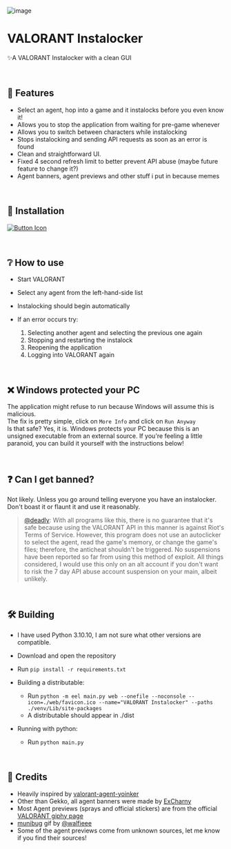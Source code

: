 
![image](https://github.com/SuppliedOrange/VALORANT-Instalocker/assets/70258998/000c238b-c72e-4682-abc6-90fca7d2cbda)

# VALORANT Instalocker
 ✨A VALORANT Instalocker with a clean GUI

<br>

## 🎡 Features

- Select an agent, hop into a game and it instalocks before you even know it!
- Allows you to stop the application from waiting for pre-game whenever
- Allows you to switch between characters while instalocking
- Stops instalocking and sending API requests as soon as an error is found
- Clean and straightforward UI.
- Fixed 4 second refresh limit to better prevent API abuse (maybe future feature to change it?)
- Agent banners, agent previews and other stuff i put in because memes

<br>

## 📩 Installation
[Link]: https://github.com/SuppliedOrange/VALORANT-Instalocker/releases/latest 'Latest Release'
[Button Icon]: https://img.shields.io/badge/Releases-EF2D5E?style=for-the-badge&logoColor=white&logo=DocuSign
[![Button Icon]][Link]


<br>

## ❔ How to use

- Start VALORANT
- Select any agent from the left-hand-side list
- Instalocking should begin automatically

- If an error occurs try:
    1) Selecting another agent and selecting the previous one again
    2) Stopping and restarting the instalock
    3) Reopening the application
    4) Logging into VALORANT again

<br>

## ❌ Windows protected your PC
The application might refuse to run because Windows will assume this is malicious.
<br>
The fix is pretty simple, click on `More Info` and click on `Run Anyway`
<br>
Is that safe? Yes, it is. Windows protects your PC because this is an unsigned executable from an external source. If you're feeling a little paranoid, you can build it yourself with the instructions below!

<br>

## ❓ Can I get banned?

Not likely. Unless you go around telling everyone you have an instalocker. Don't boast it or flaunt it and use it reasonably.
<br>
> [@deadly](https://github.com/deadly): With all programs like this, there is no guarantee that it's safe because using the VALORANT API in this manner is against Riot's Terms of Service. However, this program does not use an autoclicker to select the agent, read the game's memory, or change the game's files; therefore, the anticheat shouldn't be triggered. No suspensions have been reported so far from using this method of exploit. All things considered, I would use this only on an alt account if you don't want to risk the 7 day API abuse account suspension on your main, albeit unlikely. 

<br>

## 🛠 Building 

- I have used Python 3.10.10, I am not sure what other versions are compatible.

- Download and open the repository

- Run `pip install -r requirements.txt`

- Building a distributable:
    <br>
    - Run `python -m eel main.py web --onefile --noconsole --icon=./web/favicon.ico --name="VALORANT Instalocker" --paths ./venv/Lib/site-packages`
    - A distributable should appear in ./dist

- Running with python: 
    <br>
    - Run `python main.py`

<br>

## 📰 Credits

- Heavily inspired by [valorant-agent-yoinker](https://github.com/deadly/valorant-agent-yoinker)
- Other than Gekko, all agent banners were made by [ExCharny](https://www.deviantart.com/excharny)
- Most Agent previews (sprays and official stickers) are from the official [VALORANT giphy page](https://giphy.com/playvalorant)
- [munibug](https://www.twitch.tv/munibug) gif by [@walfieee](https://twitter.com/walfieee)
- Some of the agent previews come from unknown sources, let me know if you find their sources!
